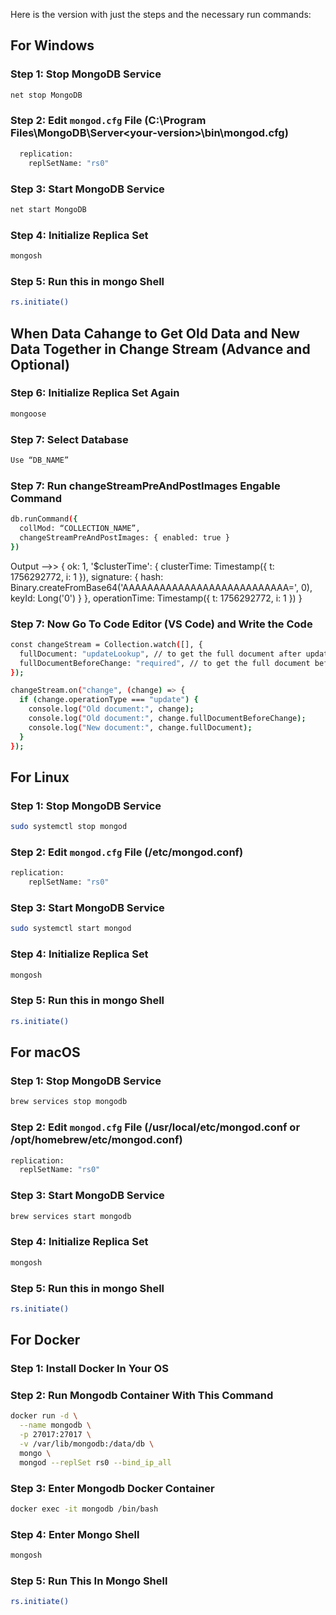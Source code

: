 Here is the version with just the steps and the necessary run commands:

## **For Windows**

### Step 1: Stop MongoDB Service 

```bash
net stop MongoDB
```

### Step 2: Edit `mongod.cfg` File (C:\Program Files\MongoDB\Server\<your-version>\bin\mongod.cfg)

```bash
  replication:
    replSetName: "rs0" 
```

### Step 3: Start MongoDB Service 

```bash
net start MongoDB 
```

### Step 4: Initialize Replica Set 

```bash
mongosh
``` 

### Step 5: Run this in mongo Shell

```bash
rs.initiate() 
```

## When Data Cahange to Get Old Data and New Data Together in Change Stream (Advance and Optional)

### Step 6: Initialize Replica Set Again
```bash
mongoose
```


### Step 7: Select Database

```bash
Use “DB_NAME”
```

### Step 7: Run changeStreamPreAndPostImages Engable Command

```bash
db.runCommand({
  collMod: “COLLECTION_NAME”,
  changeStreamPreAndPostImages: { enabled: true }
})
```

Output —>> 
{
  ok: 1,
  '$clusterTime': {
    clusterTime: Timestamp({ t: 1756292772, i: 1 }),
    signature: {
      hash: Binary.createFromBase64('AAAAAAAAAAAAAAAAAAAAAAAAAAA=', 0),
      keyId: Long('0')
    }
  },
  operationTime: Timestamp({ t: 1756292772, i: 1 })
}

### Step 7: Now Go To Code Editor (VS Code) and Write the Code

```bash
const changeStream = Collection.watch([], {
  fullDocument: "updateLookup", // to get the full document after update
  fullDocumentBeforeChange: "required", // to get the full document before update
});

changeStream.on("change", (change) => {
  if (change.operationType === "update") {
    console.log("Old document:", change);
    console.log("Old document:", change.fullDocumentBeforeChange);
    console.log("New document:", change.fullDocument);
  } 
});
```



## **For Linux**

### Step 1: Stop MongoDB Service 

```bash
sudo systemctl stop mongod 
```

### Step 2: Edit `mongod.cfg` File (/etc/mongod.conf)

```bash
replication:
    replSetName: "rs0"
```

### Step 3: Start MongoDB Service 

```bash
sudo systemctl start mongod 
```

### Step 4: Initialize Replica Set 

```bash
mongosh
```

### Step 5: Run this in mongo Shell

```bash
rs.initiate() 
```

## **For macOS**

### Step 1: Stop MongoDB Service 

```bash
brew services stop mongodb
```

### Step 2: Edit `mongod.cfg` File (/usr/local/etc/mongod.conf or /opt/homebrew/etc/mongod.conf)

```bash
replication:
  replSetName: "rs0"
```

### Step 3: Start MongoDB Service 

```bash
brew services start mongodb
```

### Step 4: Initialize Replica Set 

```bash
mongosh 
```

### Step 5: Run this in mongo Shell
```bash
rs.initiate() 
```

## **For Docker**

### Step 1: Install Docker In Your OS

### Step 2: Run Mongodb Container With This Command

```bash
docker run -d \
  --name mongodb \
  -p 27017:27017 \
  -v /var/lib/mongodb:/data/db \
  mongo \
  mongod --replSet rs0 --bind_ip_all
```

### Step 3: Enter Mongodb Docker Container

```bash
docker exec -it mongodb /bin/bash
```

### Step 4: Enter Mongo Shell

```bash
mongosh
```

### Step 5: Run This In Mongo Shell

```bash
rs.initiate()
```
 
